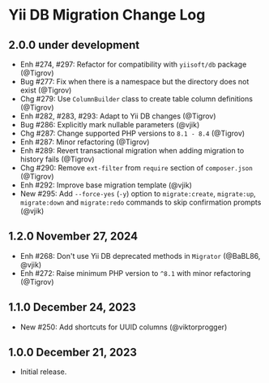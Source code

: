 # Yii DB Migration Change Log

## 2.0.0 under development

- Enh #274, #297: Refactor for compatibility with `yiisoft/db` package (@Tigrov)
- Bug #277: Fix when there is a namespace but the directory does not exist (@Tigrov)
- Chg #279: Use `ColumnBuilder` class to create table column definitions (@Tigrov)
- Enh #282, #283, #293: Adapt to Yii DB changes (@Tigrov)
- Bug #286: Explicitly mark nullable parameters (@vjik)
- Chg #287: Change supported PHP versions to `8.1 - 8.4` (@Tigrov)
- Enh #287: Minor refactoring (@Tigrov)
- Enh #289: Revert transactional migration when adding migration to history fails (@Tigrov)
- Chg #290: Remove `ext-filter` from `require` section of `composer.json` (@Tigrov)
- Enh #292: Improve base migration template (@vjik)
- New #295: Add `--force-yes` (`-y`) option to `migrate:create`, `migrate:up`, `migrate:down` and `migrate:redo`
  commands to skip confirmation prompts (@vjik)

## 1.2.0 November 27, 2024

- Enh #268: Don't use Yii DB deprecated methods in `Migrator` (@BaBL86, @vjik)
- Enh #272: Raise minimum PHP version to `^8.1` with minor refactoring (@Tigrov)

## 1.1.0 December 24, 2023

- New #250: Add shortcuts for UUID columns (@viktorprogger)

## 1.0.0 December 21, 2023

- Initial release.
